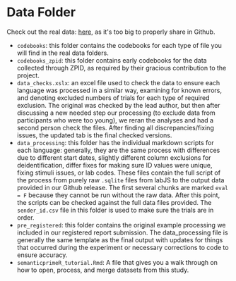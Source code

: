 # Data Folder

Check out the real data: [here](https://github.com/SemanticPriming/SPAML/releases), as it's too big to properly share in Github. 

- `codebooks`: this folder contains the codebooks for each type of file you will find in the real data folders. 
- `codebooks_zpid`: this folder contains early codebooks for the data collected through ZPID, as required by their gracious contribution to the project. 
- `data_checks.xslx`: an excel file used to check the data to ensure each language was processed in a similar way, examining for known errors, and denoting excluded numbers of trials for each type of required exclusion. The original was checked by the lead author, but then after discussing a new needed step our processing (to exclude data from participants who were too young), we reran the analyses and had a second person check the files. After finding all discrepancies/fixing issues, the updated tab is the final checked versions. 
- `data_processing`: this folder has the individual markdown scripts for each language: generally, they are the same process with differences due to different start dates, slightly different column exclusions for deidentification, differ fixes for making sure ID values were unique, fixing stimuli issues, or lab codes. These files contain the full script of the process from purely raw `.sqlite` files from labJS to the output data provided in our Github release. The first several chunks are marked `eval = F` because they cannot be run without the raw data. After this point, the scripts can be checked against the full data files provided. The `sender_id.csv` file in this folder is used to make sure the trials are in order. 
- `pre_registered`: this folder contains the original example processing we included in our registered report submission. The data_processing file is generally the same template as the final output with updates for things that occurred during the experiment or necessary corrections to code to ensure accuracy. 
- `semanticprimeR_tutorial.Rmd`: A file that gives you a walk through on how to open, process, and merge datasets from this study. 
